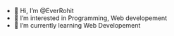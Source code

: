 - 👋 Hi, I’m @EverRohit
- 👀 I’m interested in Programming, Web developement
- 🌱 I’m currently learning Web Developement
<!---
EverRohit/EverRohit is a ✨ special ✨ repository because its `README.md` (this file) appears on your GitHub profile.
You can click the Preview link to take a look at your changes.
--->
